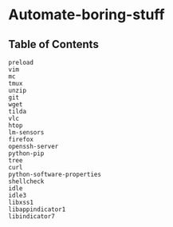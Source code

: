 # Automate-boring-stuff

Table of Contents
-----------------


    preload 
    vim
    mc
    tmux
    unzip
    git
    wget
    tilda 
    vlc
    htop
    lm-sensors
    firefox
    openssh-server
    python-pip
    tree
    curl
    python-software-properties
    shellcheck 
    idle
    idle3
    libxss1
    libappindicator1
    libindicator7

